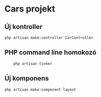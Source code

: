 # Cars projekt

## Új kontroller

```
php artisan make:controller CarController
```

## PHP command line homokozó
```
    php artisan tinker
```

## Új komponens

```
php artisan make:component layout
```
